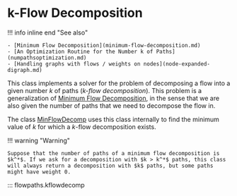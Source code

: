 # k-Flow Decomposition

!!! info inline end "See also"

    - [Minimum Flow Decomposition](minimum-flow-decomposition.md)
    - [An Optimization Routine for the Number k of Paths](numpathsoptimization.md)
    - [Handling graphs with flows / weights on nodes](node-expanded-digraph.md)

This class implements a solver for the problem of decomposing a flow into a given number $k$ of paths (*$k$-flow decomposition*). This problem is a generalization of [Minimum Flow Decomposition](minimum-flow-decomposition.md), in the sense that we are also given the number of paths that we need to decompose the flow in.


The class [MinFlowDecomp](minimum-flow-decomposition.md) uses this class internally to find the minimum value of $k$ for which a $k$-flow decomposition exists.

!!! warning "Warning"

    Suppose that the number of paths of a minimum flow decomposition is $k^*$. If we ask for a decomposition with $k > k^*$ paths, this class will always return a decomposition with $k$ paths, but some paths might have weight 0.

::: flowpaths.kflowdecomp